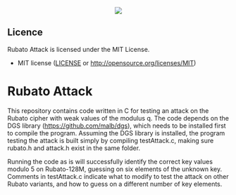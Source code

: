 <p align="center">
    <a href="https://github.com/Simula-UiB/CryptaPath/blob/master/LICENSE"><img src="https://img.shields.io/badge/license-MIT-blue.svg"></a>
</p>

## Licence
Rubato Attack is licensed under the MIT License.

* MIT license ([LICENSE](../LICENSE) or http://opensource.org/licenses/MIT)

# Rubato Attack
This repository contains code written in C for testing an attack on the Rubato cipher with weak values of the modulus q.  The code depends on the DGS library (https://github.com/malb/dgs), which needs to be installed first to compile the program.  Assuming the DGS library is installed, the program testing the attack is built simply by compiling testAttack.c, making sure rubato.h and attack.h exist in the same folder.

Running the code as is will successfully identify the correct key values modulo 5 on Rubato-128M, guessing on six elements of the unknown key.  Comments in testAttack.c indicate what to modify to test the attack on other Rubato variants, and how to guess on a different number of key elements.
